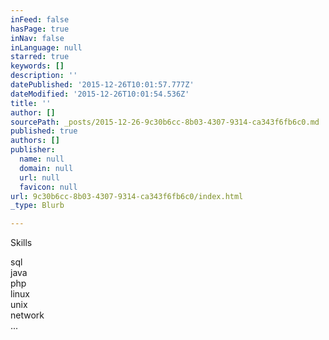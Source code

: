 ```yaml
---
inFeed: false
hasPage: true
inNav: false
inLanguage: null
starred: true
keywords: []
description: ''
datePublished: '2015-12-26T10:01:57.777Z'
dateModified: '2015-12-26T10:01:54.536Z'
title: ''
author: []
sourcePath: _posts/2015-12-26-9c30b6cc-8b03-4307-9314-ca343f6fb6c0.md
published: true
authors: []
publisher:
  name: null
  domain: null
  url: null
  favicon: null
url: 9c30b6cc-8b03-4307-9314-ca343f6fb6c0/index.html
_type: Blurb

---
```

Skills

sql  
java  
php  
linux  
unix  
network  
...